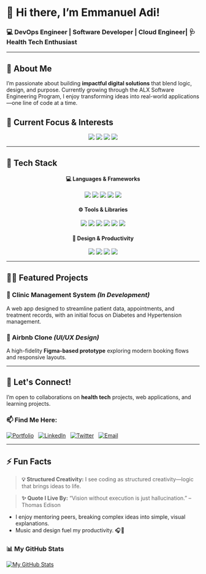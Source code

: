 # 👋 Hi there, I’m **Emmanuel Adi**!

### 💻 DevOps Engineer | Software Developer | Cloud Engineer| 🩺 Health Tech Enthusiast

---

## 🚀 About Me

I’m passionate about building **impactful digital solutions** that blend logic, design, and purpose. Currently growing through the ALX Software Engineering Program, I enjoy transforming ideas into real-world applications—one line of code at a time.

## 🌱 Current Focus & Interests</h3>

<p align="center">
  <img src="https://img.shields.io/badge/Front--End_Development-React,_Next.js,_React_Native-blue?style=for-the-badge&logo=react" />
  <img src="https://img.shields.io/badge/Design_&_Empathy-UI/UX,_Accessibility-pink?style=for-the-badge&logo=figma" />
  <img src="https://img.shields.io/badge/Health_Tech_Bridge-Clinician_+_Developer-green?style=for-the-badge&logo=heartbeat" />
  <img src="https://img.shields.io/badge/The_Backend-API,_Automation,_Database-orange?style=for-the-badge&logo=postgresql" />
</p>


---

## 🧠 Tech Stack</h2>

<h4 align="center">💻 Languages & Frameworks</h4>
<p align="center">
  <img src="https://img.shields.io/badge/Python-3776AB?style=for-the-badge&logo=python&logoColor=white" />
  <img src="https://img.shields.io/badge/JavaScript-F7DF1E?style=for-the-badge&logo=javascript&logoColor=black" />
  <img src="https://img.shields.io/badge/HTML5-E34F26?style=for-the-badge&logo=html5&logoColor=white" />
  <img src="https://img.shields.io/badge/CSS3-1572B6?style=for-the-badge&logo=css3&logoColor=white" />
  <img src="https://img.shields.io/badge/SQL-336791?style=for-the-badge&logo=postgresql&logoColor=white" />
</p>

<h4 align="center">⚙️ Tools & Libraries</h4>
<p align="center">
  <img src="https://img.shields.io/badge/React-61DAFB?style=for-the-badge&logo=react&logoColor=black" />
  <img src="https://img.shields.io/badge/Flask-000000?style=for-the-badge&logo=flask&logoColor=white" />
  <img src="https://img.shields.io/badge/Bootstrap-7952B3?style=for-the-badge&logo=bootstrap&logoColor=white" />
  <img src="https://img.shields.io/badge/SQLAlchemy-D71F00?style=for-the-badge&logo=python&logoColor=white" />
  <img src="https://img.shields.io/badge/Git-F05032?style=for-the-badge&logo=git&logoColor=white" />
  <img src="https://img.shields.io/badge/GitHub-181717?style=for-the-badge&logo=github&logoColor=white" />
</p>

<h4 align="center">🎨 Design & Productivity</h4>
<p align="center">
  <img src="https://img.shields.io/badge/Figma-F24E1E?style=for-the-badge&logo=figma&logoColor=white" />
  <img src="https://img.shields.io/badge/Canva-00C4CC?style=for-the-badge&logo=canva&logoColor=white" />
  <img src="https://img.shields.io/badge/VS_Code-007ACC?style=for-the-badge&logo=visualstudiocode&logoColor=white" />
  <img src="https://img.shields.io/badge/Trello-0052CC?style=for-the-badge&logo=trello&logoColor=white" />
</p>

---

## 🧑‍💻 Featured Projects

### 🏥 Clinic Management System *(In Development)*
A web app designed to streamline patient data, appointments, and treatment records, with an initial focus on Diabetes and Hypertension management.

### 🏡 Airbnb Clone *(UI/UX Design)*
A high-fidelity **Figma-based prototype** exploring modern booking flows and responsive layouts.

---

## 🤝 Let's Connect!

I’m open to collaborations on **health tech** projects, web applications, and learning projects.

### 📫 Find Me Here:

[![Portfolio](https://img.shields.io/badge/Portfolio-adieddy.com-2196F3?style=for-the-badge&logo=google-chrome&logoColor=white)](https://www.adieddy.com)
&nbsp;
[![LinkedIn](https://img.shields.io/badge/LinkedIn-Profile-0A66C2?style=for-the-badge&logo=linkedin&logoColor=white)](https://www.linkedin.com/in/emmanuel-a-618594265)
&nbsp;
[![Twitter](https://img.shields.io/badge/X-@adieddy10-000000?style=for-the-badge&logo=x&logoColor=white)](https://twitter.com/adieddy10)
&nbsp;
[![Email](https://img.shields.io/badge/Email-adiemmanuel10@gmail.com-D14836?style=for-the-badge&logo=gmail&logoColor=white)](mailto:adiemmanuel10@gmail.com)

---

## ⚡ Fun Facts

> **💡 Structured Creativity:** I see coding as structured creativity—logic that brings ideas to life.

> **✨ Quote I Live By:** “Vision without execution is just hallucination.” – Thomas Edison

* I enjoy mentoring peers, breaking complex ideas into simple, visual explanations.
* Music and design fuel my productivity. 🎧🎨

### 📊 My GitHub Stats

[![My GitHub Stats](https://github-readme-stats.vercel.app/api?username=adieddygit&show_icons=true&theme=onedark&hide_border=true)](https://github.com/adieddygit)
    

